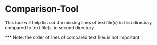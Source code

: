 # Comparison-Tool
This tool will help list out the missing lines of text file(s) in first directory compared to text file(s) in second directory.

*** Note: the order of lines of compared text files is not important.
